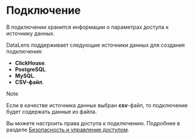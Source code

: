 # Подключение

В подключении хранится информации о параметрах доступа к источнику данных.

DataLens поддерживает следующие источники данных для создания подключения:

- **ClickHouse**.
- **PostgreSQL**.
- **MySQL**.
- **CSV-файл**.

> [!NOTE]
> Если в качестве источника данных выбран **csv**-файл, то подключение будет содержать данные из файла.

Вы можете настроить права доступа к подключению. Подробнее в разделе [Безопасность и управление доступом](../security.md).


